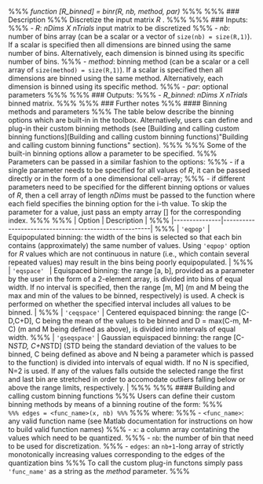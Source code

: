%%% *function [R_binned] = binr(R, nb, method, par)*
%%%
%%% ### Description
%%% Discretize the input matrix *R* .
%%%
%%% ### Inputs:
%%% - *R*: *nDims X nTrials* input matrix to be discretized
%%% - *nb*: number of bins array (can be a scalar or a vector of `size(nb) = size(R,1)`). If a scalar is specified then all dimensions are binned using the same number of bins. Alternatively, each dimension is binned using its specific number of bins. 
%%% - *method*: binning method (can be a scalar or a cell array of `size(method) = size(R,1)`). If a scalar is specified then all dimensions are binned using the same method. Alternatively, each dimension is binned using its specific method.
%%% - *par*: optional parameters
%%%
%%% ### Outputs:
%%% - *R_binned*: *nDims X nTrials* binned matrix.
%%%
%%% ### Further notes
%%% #### Binning methods and parameters
%%% The table below describe the binning options which are built-in in the toolbox. Alternatively, users can define and plug-in their custom binning methods (see [Building and calling custom binning functions](Building and calling custom binning functions)"Building and calling custom binning functions" section).
%%%
%%% Some of the built-in binning options allow a parameter to be specified.
%%% Parameters can be passed in a similar fashion to the options:
%%% - if a single parameter needs to be specified for all values of *R*, it can be passed directly or in the form of a one dimensional cell-array;
%%% - if different parameters need to be specified for the different binning options or values of *R*, then a cell array of length *nDims* must be passed to the function where each field specifies the binning option for the i-th value. To skip the parameter for a value, just pass an empty array [] for the corresponding index.
%%%
%%%   | Option        | Description                                           |
%%%   |---------------|-------------------------------------------------------|
%%%   | `'eqpop'`     | Equipopulated binning: the width of the bins is selected so that each bin contains (approximately) the same number of values. Using `'eqpop'` option for *R* values which are not continuous in nature (i.e., which contain several repeated values) may result in the bins being poorly equipopulated. |
%%%   | `'eqspace' `  | Equispaced binning: the range [a, b], provided as a parameter by the user in the form of a 2-element array, is divided into bins of equal width. If no interval is specified, then the range [m, M] (m and M being the max and min of the values to be binned, respectively) is used. A check is performed on whether the specified interval includes all values to be binned. |
%%%   | `'ceqspace'`  | Centered equispaced binning: the range [C-D,C+D], C being the mean of the values to be binned and D = max(C-m, M-C) (m and M being defined as above), is divided into intervals of equal width.
%%%   | `'gseqspace'` | Gaussian equispaced binning: the range [C-N*STD, C+N*STD] (STD being the standard deviation of the values to be binned, C being defined as above and N being a parameter which is passed to the function) is divided into intervals of equal width. If no N is specified, N=2 is used. If any of the values falls outside the selected range the first and last bin are stretched in order to accomodate outliers falling below or above the range limits, respectively.                           |
%%%
%%% #### Building and calling custom binning functions
%%% Users can define their custom binning methods by means of a binning routine of the form:
%%% ```      
%%% edges = <func_name>(x, nb)
%%% ```
%%% where:
%%% - `<func_name>`: any valid function name (see Matlab documentation for instructions on how to build valid function names)
%%% - `x`: a column array contatining the values which need to be quantized.
%%% - `nb`: the number of bin that need to be used for discretization.
%%% - `edges`: an `nb+1`-long array of strictly monotonically increasing values corresponding to the edges of the quantization bins
%%% To call the custom plug-in functons simply pass `'func_name'` as a string as the *method* parameter.
%%%
